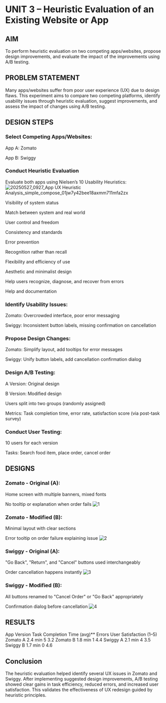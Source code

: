 # UNIT 3 – Heuristic Evaluation of an Existing Website or App
## AIM
To perform heuristic evaluation on two competing apps/websites, propose design improvements, and evaluate the impact of the improvements using A/B testing.

## PROBLEM STATEMENT
Many apps/websites suffer from poor user experience (UX) due to design flaws. This experiment aims to compare two competing platforms, identify usability issues through heuristic evaluation, suggest improvements, and assess the impact of changes using A/B testing.

## DESIGN STEPS
### Select Competing Apps/Websites:

App A: Zomato

App B: Swiggy

### Conduct Heuristic Evaluation
Evaluate both apps using Nielsen’s 10 Usability Heuristics:
![20250527_0927_App UX Heuristic Analysis_simple_compose_01jw7y42bee18axmm711mfa2zx](https://github.com/user-attachments/assets/1dd9e413-9418-4506-9083-5db37b4caa5c)

Visibility of system status

Match between system and real world

User control and freedom

Consistency and standards

Error prevention

Recognition rather than recall

Flexibility and efficiency of use

Aesthetic and minimalist design

Help users recognize, diagnose, and recover from errors

Help and documentation

### Identify Usability Issues:

Zomato: Overcrowded interface, poor error messaging

Swiggy: Inconsistent button labels, missing confirmation on cancellation

### Propose Design Changes:

Zomato: Simplify layout, add tooltips for error messages

Swiggy: Unify button labels, add cancellation confirmation dialog

### Design A/B Testing:

A Version: Original design

B Version: Modified design

Users split into two groups (randomly assigned)

Metrics: Task completion time, error rate, satisfaction score (via post-task survey)

### Conduct User Testing:

10 users for each version

Tasks: Search food item, place order, cancel order

## DESIGNS
### Zomato - Original (A):

Home screen with multiple banners, mixed fonts

No tooltip or explanation when order fails
![1](https://github.com/user-attachments/assets/e77fcb9a-301a-4841-8fa6-d52409c7eaab)

### Zomato - Modified (B):

Minimal layout with clear sections

Error tooltip on order failure explaining issue
![2](https://github.com/user-attachments/assets/29ac1f6b-f1f8-4f57-99a1-2f6889100355)

### Swiggy - Original (A):

"Go Back", "Return", and "Cancel" buttons used interchangeably

Order cancellation happens instantly
![3](https://github.com/user-attachments/assets/fabe47b3-c584-4f47-8970-88b60108b823)


### Swiggy - Modified (B):

All buttons renamed to "Cancel Order" or "Go Back" appropriately

Confirmation dialog before cancellation
![4](https://github.com/user-attachments/assets/1f61ff78-6c0d-4d1c-8c08-e1df27ce0c9f)


## RESULTS
App	Version	Task Completion Time (avg)**	Errors	User Satisfaction (1–5)
Zomato	A	2.4 min	5	3.2
Zomato	B	1.8 min	1	4.4
Swiggy	A	2.1 min	4	3.5
Swiggy	B	1.7 min	0	4.6

## Conclusion
The heuristic evaluation helped identify several UX issues in Zomato and Swiggy. After implementing suggested design improvements, A/B testing showed clear gains in task efficiency, reduced errors, and increased user satisfaction. This validates the effectiveness of UX redesign guided by heuristic principles.


